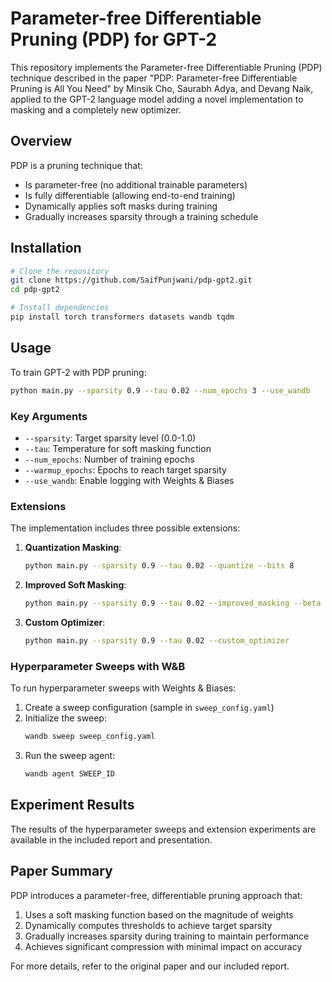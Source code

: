 # Parameter-free Differentiable Pruning (PDP) for GPT-2

This repository implements the Parameter-free Differentiable Pruning (PDP) technique described in the paper "PDP: Parameter-free Differentiable Pruning is All You Need" by Minsik Cho, Saurabh Adya, and Devang Naik, applied to the GPT-2 language model adding a novel implementation to masking and a completely new optimizer.

## Overview

PDP is a pruning technique that:
- Is parameter-free (no additional trainable parameters)
- Is fully differentiable (allowing end-to-end training)
- Dynamically applies soft masks during training
- Gradually increases sparsity through a training schedule

## Installation

```bash
# Clone the repository
git clone https://github.com/SaifPunjwani/pdp-gpt2.git
cd pdp-gpt2

# Install dependencies
pip install torch transformers datasets wandb tqdm
```

## Usage

To train GPT-2 with PDP pruning:

```bash
python main.py --sparsity 0.9 --tau 0.02 --num_epochs 3 --use_wandb
```

### Key Arguments

- `--sparsity`: Target sparsity level (0.0-1.0)
- `--tau`: Temperature for soft masking function
- `--num_epochs`: Number of training epochs
- `--warmup_epochs`: Epochs to reach target sparsity
- `--use_wandb`: Enable logging with Weights & Biases

### Extensions

The implementation includes three possible extensions:

1. **Quantization Masking**:
   ```bash
   python main.py --sparsity 0.9 --tau 0.02 --quantize --bits 8
   ```

2. **Improved Soft Masking**:
   ```bash
   python main.py --sparsity 0.9 --tau 0.02 --improved_masking --beta 5.0
   ```

3. **Custom Optimizer**:
   ```bash
   python main.py --sparsity 0.9 --tau 0.02 --custom_optimizer
   ```

### Hyperparameter Sweeps with W&B

To run hyperparameter sweeps with Weights & Biases:

1. Create a sweep configuration (sample in `sweep_config.yaml`)
2. Initialize the sweep:
   ```bash
   wandb sweep sweep_config.yaml
   ```
3. Run the sweep agent:
   ```bash
   wandb agent SWEEP_ID
   ```

## Experiment Results

The results of the hyperparameter sweeps and extension experiments are available in the included report and presentation.

## Paper Summary

PDP introduces a parameter-free, differentiable pruning approach that:
1. Uses a soft masking function based on the magnitude of weights
2. Dynamically computes thresholds to achieve target sparsity
3. Gradually increases sparsity during training to maintain performance
4. Achieves significant compression with minimal impact on accuracy

For more details, refer to the original paper and our included report.
